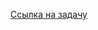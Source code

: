 [Ссылка на задачу](https://leetcode.com/problems/minimum-number-of-pushes-to-type-word-i/description/)
